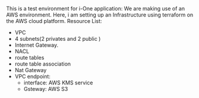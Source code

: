 This is a test environment for i-One application:
We are making use of an AWS environment. Here, i am setting up an Infrastructure using terraform on the AWS cloud platform. 
Resource List:
- VPC
- 4 subnets(2 privates and 2 public )
- Internet Gateway.
- NACL
- route tables
- route table association
- Nat Gateway
- VPC endpoint:
    - interface: AWS KMS service
    - Gsteway: AWS S3
